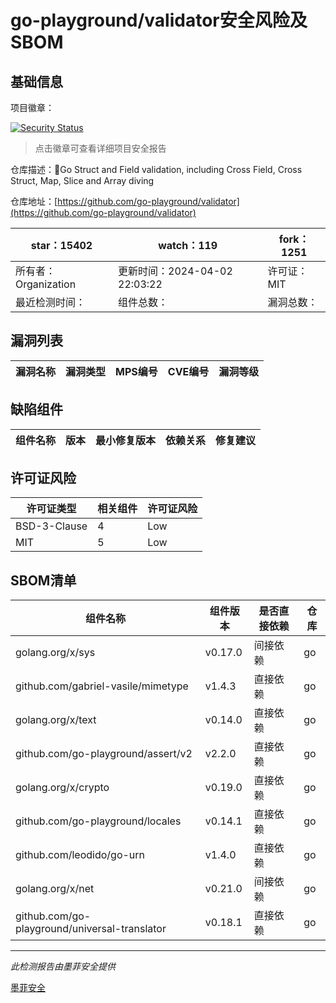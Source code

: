 # go-playground/validator安全风险及SBOM

## 基础信息

项目徽章：

[![Security Status](https://www.murphysec.com/platform3/v31/badge/1775228090521497600.svg)](https://www.murphysec.com/console/report/1694048915396390912/1775228090521497600)

> 点击徽章可查看详细项目安全报告

仓库描述：:100:Go Struct and Field validation, including Cross Field, Cross Struct, Map, Slice and Array diving

仓库地址：[https://github.com/go-playground/validator](https://github.com/go-playground/validator)

| star：15402 | watch：119 | fork：1251 |
| ----------- | -------------- | ------------ |
| 所有者：Organization | 更新时间：2024-04-02 22:03:22 | 许可证：MIT |
| 最近检测时间： | 组件总数： | 漏洞总数： |




## 漏洞列表

| 漏洞名称 | 漏洞类型 | MPS编号 | CVE编号 | 漏洞等级 |
| ------- | ------ | ------- | ------ | ----- |





## 缺陷组件

| 组件名称 | 版本 | 最小修复版本 | 依赖关系 | 修复建议 |
| -------- | ---- | ------------ | -------- | -------- |





## 许可证风险

| 许可证类型 | 相关组件 | 许可证风险 |
| ---------- | -------- | ---------- |
|BSD-3-Clause|4|Low|
|MIT|5|Low|




## SBOM清单

| 组件名称 | 组件版本 | 是否直接依赖 | 仓库 |
| -------- | -------- | ------------ | ---- |
|golang.org/x/sys|v0.17.0|间接依赖|go|
|github.com/gabriel-vasile/mimetype|v1.4.3|直接依赖|go|
|golang.org/x/text|v0.14.0|直接依赖|go|
|github.com/go-playground/assert/v2|v2.2.0|直接依赖|go|
|golang.org/x/crypto|v0.19.0|直接依赖|go|
|github.com/go-playground/locales|v0.14.1|直接依赖|go|
|github.com/leodido/go-urn|v1.4.0|直接依赖|go|
|golang.org/x/net|v0.21.0|间接依赖|go|
|github.com/go-playground/universal-translator|v0.18.1|直接依赖|go|


------

*此检测报告由墨菲安全提供*

[墨菲安全](www.murphysec.com)